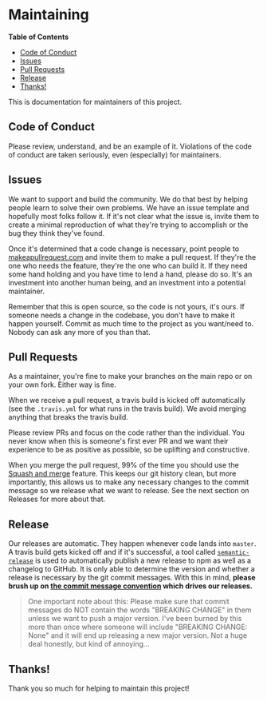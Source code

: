 # Maintaining

<!-- START doctoc generated TOC please keep comment here to allow auto update -->

<!-- DON'T EDIT THIS SECTION, INSTEAD RE-RUN doctoc TO UPDATE -->

**Table of Contents**

- [Code of Conduct](#code-of-conduct)
- [Issues](#issues)
- [Pull Requests](#pull-requests)
- [Release](#release)
- [Thanks!](#thanks)

<!-- END doctoc generated TOC please keep comment here to allow auto update -->

This is documentation for maintainers of this project.

## Code of Conduct

Please review, understand, and be an example of it. Violations of the code of
conduct are taken seriously, even (especially) for maintainers.

## Issues

We want to support and build the community. We do that best by helping people
learn to solve their own problems. We have an issue template and hopefully most
folks follow it. If it's not clear what the issue is, invite them to create a
minimal reproduction of what they're trying to accomplish or the bug they think
they've found.

Once it's determined that a code change is necessary, point people to
[makeapullrequest.com](http://makeapullrequest.com) and invite them to make a
pull request. If they're the one who needs the feature, they're the one who can
build it. If they need some hand holding and you have time to lend a hand,
please do so. It's an investment into another human being, and an investment
into a potential maintainer.

Remember that this is open source, so the code is not yours, it's ours. If
someone needs a change in the codebase, you don't have to make it happen
yourself. Commit as much time to the project as you want/need to. Nobody can ask
any more of you than that.

## Pull Requests

As a maintainer, you're fine to make your branches on the main repo or on your
own fork. Either way is fine.

When we receive a pull request, a travis build is kicked off automatically (see
the `.travis.yml` for what runs in the travis build). We avoid merging anything
that breaks the travis build.

Please review PRs and focus on the code rather than the individual. You never
know when this is someone's first ever PR and we want their experience to be as
positive as possible, so be uplifting and constructive.

When you merge the pull request, 99% of the time you should use the
[Squash and merge](https://help.github.com/articles/merging-a-pull-request/)
feature. This keeps our git history clean, but more importantly, this allows us
to make any necessary changes to the commit message so we release what we want
to release. See the next section on Releases for more about that.

## Release

Our releases are automatic. They happen whenever code lands into `master`. A
travis build gets kicked off and if it's successful, a tool called
[`semantic-release`](https://github.com/semantic-release/semantic-release) is
used to automatically publish a new release to npm as well as a changelog to
GitHub. It is only able to determine the version and whether a release is
necessary by the git commit messages. With this in mind, **please brush up on
[the commit message convention][commit] which drives our releases.**

> One important note about this: Please make sure that commit messages do NOT
> contain the words "BREAKING CHANGE" in them unless we want to push a major
> version. I've been burned by this more than once where someone will include
> "BREAKING CHANGE: None" and it will end up releasing a new major version. Not
> a huge deal honestly, but kind of annoying...

## Thanks!

Thank you so much for helping to maintain this project!

[commit]: https://github.com/conventional-changelog-archived-repos/conventional-changelog-angular/blob/ed32559941719a130bb0327f886d6a32a8cbc2ba/convention.md
